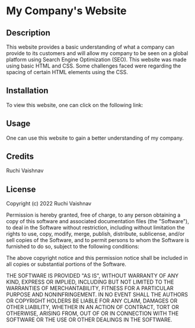 # My Company's Website

## Description

This website provides a basic understanding of what a company can provide to its customers and will allow my company to be seen on a global platform using Search Engine Optimization (SEO).  This website was made using basic HTML and CSS.  Some challenges faced were regarding the spacing of certain HTML elements using the CSS.

## Installation

To view this website, one can click on the following link: 

## Usage

One can use this website to gain a better understanding of my company.

## Credits

Ruchi Vaishnav

## License

Copyright (c) 2022 Ruchi Vaishnav

Permission is hereby granted, free of charge, to any person obtaining a copy of this software and associated documentation files (the "Software"), to deal in the Software without restriction, including without limitation the rights to use, copy, modify, merge, publish, distribute, sublicense, and/or sell copies of the Software, and to permit persons to whom the Software is furnished to do so, subject to the following conditions:

The above copyright notice and this permission notice shall be included in all copies or substantial portions of the Software.

THE SOFTWARE IS PROVIDED "AS IS", WITHOUT WARRANTY OF ANY KIND, EXPRESS OR IMPLIED, INCLUDING BUT NOT LIMITED TO THE WARRANTIES OF MERCHANTABILITY,
FITNESS FOR A PARTICULAR PURPOSE AND NONINFRINGEMENT. IN NO EVENT SHALL THE AUTHORS OR COPYRIGHT HOLDERS BE LIABLE FOR ANY CLAIM, DAMAGES OR OTHER LIABILITY, WHETHER IN AN ACTION OF CONTRACT, TORT OR OTHERWISE, ARISING FROM, OUT OF OR IN CONNECTION WITH THE SOFTWARE OR THE USE OR OTHER DEALINGS IN THE SOFTWARE.